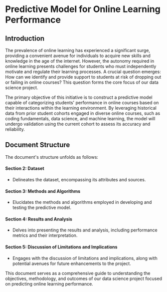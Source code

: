 # Predictive Model for Online Learning Performance

## Introduction

The prevalence of online learning has experienced a significant surge, providing a convenient avenue for individuals to acquire new skills and knowledge in the age of the internet. However, the autonomy required in online learning presents challenges for students who must independently motivate and regulate their learning processes. A crucial question emerges: How can we identify and provide support to students at risk of dropping out or failing in online courses? This question forms the core focus of our data science project.

The primary objective of this initiative is to construct a predictive model capable of categorizing students' performance in online courses based on their interactions within the learning environment. By leveraging historical data from prior student cohorts engaged in diverse online courses, such as coding fundamentals, data science, and machine learning, the model will undergo validation using the current cohort to assess its accuracy and reliability.

## Document Structure
The document's structure unfolds as follows:

#### Section 2: Dataset
* Delineates the dataset, encompassing its attributes and sources.
#### Section 3: Methods and Algorithms
* Elucidates the methods and algorithms employed in developing and testing the predictive model.
#### Section 4: Results and Analysis
* Delves into presenting the results and analysis, including performance metrics and their interpretation.
#### Section 5: Discussion of Limitations and Implications
* Engages with the discussion of limitations and implications, along with potential avenues for future enhancements to the project.

This document serves as a comprehensive guide to understanding the objectives, methodology, and outcomes of our data science project focused on predicting online learning performance.

